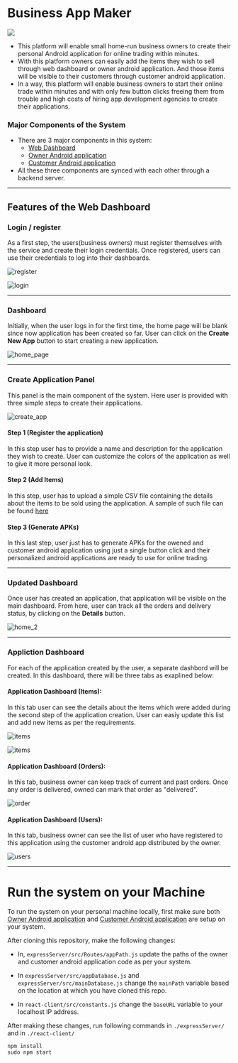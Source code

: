 # Business App Maker

![](./statics/home_page_image.png)

- This platform will enable small home-run business owners to create their
personal Android application for online trading within minutes.
- With this platform owners can easily add the items they wish to sell through
web dashboard or owner android application. And those items will be visible
to their customers through customer android application.
- In a way, this platform will enable business owners to start their online trade
within minutes and with only few button clicks freeing them from trouble and
high costs of hiring app development agencies to create their applications.

### Major Components of the System

- There are 3 major components in this system:
  - [Web Dashboard](https://github.com/neel1998/TemplateAppService)
  - [Owner Android application](https://github.com/neel1998/TemplateOwnerApp)
  - [Customer Android application](https://github.com/neel1998/TemplateCustomerApp)
- All these three components are synced with each other through a backend server.

<hr/>

## Features of the Web Dashboard


### Login / register

As a first step, the users(business owners) must register themselves with the service and create their login credentials. Once registered, users can use their credentials to log into their dashboards.

![register](./statics/app_register.png)

![login](./statics/app_login.png)

<hr/>

### Dashboard


Initially, when the user logs in for the first time, the home page will be blank since now application has been created so far. User can click on the <b>Create New App</b> button to start creating a new application.

![home_page](./statics/app_home.png)

<hr/>

### Create Application Panel

This panel is the main component of the system. Here user is provided with three simple steps to create their applications.

![create_app](./statics/app_create.png)

#### Step 1 (Register the application)

In this step user has to provide a name and description for the application they wish to create. User can customize the colors of the application as well to give it more personal look.

#### Step 2 (Add Items)

In this step, user has to upload a simple CSV file containing the details about the items to be sold using the application. A sample of such file can be found [here](./jewellery.txt)

#### Step 3 (Generate APKs)

In this last step, user just has to generate APKs for the owened and customer android application using just a single button click and their personalized android applications are ready to use for online trading.

<hr/>

### Updated Dashboard

Once user has created an application, that application will be visible on the main dashboard. From here, user can track all the orders and delivery status, by clicking on the <b>Details</b> button.

![home_2](./statics/app_home2.png)

<hr/>

### Appliction Dashboard

For each of the application created by the user, a separate dashbord will be created. In this dashboard, there will be three tabs as exaplined below:

#### Application Dashboard (Items):

In this tab user can see the details about the items which were added during the second step of the application creation. User can easiy update this list and add new items as per the requirements.

![items](./statics/app_items.png)

![items](./statics/app_add_item.png)

#### Application Dashboard (Orders):

In this tab, business owner can keep track of current and past orders. Once any order is delivered, owned can mark that order as "delivered".

![order](./statics/app_orders.png)

#### Application Dashboard (Users):

In this tab, business owner can see the list of user who have registered to this application using the customer android app distributed by the owner.

![users](./statics/app_users.png)

<hr/>

# Run the system on your Machine

To run the system on your personal machine locally, first make sure both [Owner Android application](https://github.com/neel1998/TemplateOwnerApp) and [Customer Android application](https://github.com/neel1998/TemplateCustomerApp) are setup on your system.

After cloning this repository, make the following changes:

- In, ```expressServer/src/Routes/appPath.js``` update the paths of the owner and customer android application code as per your system.

- In ```expressServer/src/appDatabase.js``` and ```expressServer/src/mainDatabase.js``` change the ```mainPath``` variable based on the location at which you have cloned this repo.

- In ```react-client/src/constants.js``` change the ```baseURL``` variable to your localhost IP address.

After making these changes, run following commands in ```./expressServer/``` and in ```./react-client/```

```
npm install
sudo npm start
```
